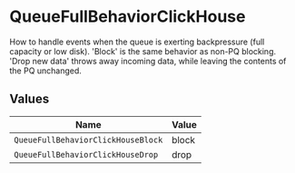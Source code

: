 # QueueFullBehaviorClickHouse

How to handle events when the queue is exerting backpressure (full capacity or low disk). 'Block' is the same behavior as non-PQ blocking. 'Drop new data' throws away incoming data, while leaving the contents of the PQ unchanged.


## Values

| Name                               | Value                              |
| ---------------------------------- | ---------------------------------- |
| `QueueFullBehaviorClickHouseBlock` | block                              |
| `QueueFullBehaviorClickHouseDrop`  | drop                               |
